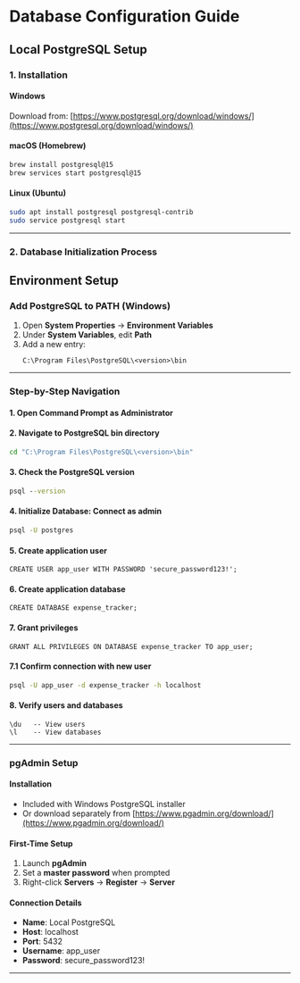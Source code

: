 # Database Configuration Guide

## Local PostgreSQL Setup

### 1. Installation

#### Windows
Download from: [https://www.postgresql.org/download/windows/](https://www.postgresql.org/download/windows/)

#### macOS (Homebrew)
```bash
brew install postgresql@15
brew services start postgresql@15
```

#### Linux (Ubuntu)
```bash
sudo apt install postgresql postgresql-contrib
sudo service postgresql start
```

---

### 2. Database Initialization Process

## Environment Setup

### Add PostgreSQL to PATH (Windows)

1. Open **System Properties** → **Environment Variables**
2. Under **System Variables**, edit **Path**
3. Add a new entry:
   ```
   C:\Program Files\PostgreSQL\<version>\bin
   ```

---

### Step-by-Step Navigation

#### 1. Open Command Prompt as Administrator

#### 2. Navigate to PostgreSQL bin directory
```cmd
cd "C:\Program Files\PostgreSQL\<version>\bin"
```

#### 3. Check the PostgreSQL version
```cmd
psql --version
```

#### 4. Initialize Database: Connect as admin
```cmd
psql -U postgres
```

#### 5. Create application user
```psql
CREATE USER app_user WITH PASSWORD 'secure_password123!';
```

#### 6. Create application database
```psql
CREATE DATABASE expense_tracker;
```

#### 7. Grant privileges
```psql
GRANT ALL PRIVILEGES ON DATABASE expense_tracker TO app_user;
```

#### 7.1 Confirm connection with new user
```bash
psql -U app_user -d expense_tracker -h localhost
```

#### 8. Verify users and databases
```psql
\du   -- View users
\l    -- View databases
```

---

### pgAdmin Setup

#### Installation

- Included with Windows PostgreSQL installer  
- Or download separately from [https://www.pgadmin.org/download/](https://www.pgadmin.org/download/)

#### First-Time Setup

1. Launch **pgAdmin**
2. Set a **master password** when prompted
3. Right-click **Servers** → **Register** → **Server**

#### Connection Details

- **Name**: Local PostgreSQL  
- **Host**: localhost  
- **Port**: 5432  
- **Username**: app_user  
- **Password**: secure_password123!

---